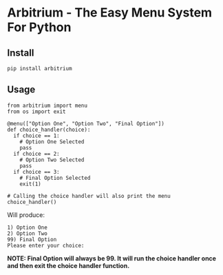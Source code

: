 # Arbitrium - The Easy Menu System For Python

## Install
`pip install arbitrium`

## Usage
```
from arbitrium import menu
from os import exit

@menu(["Option One", "Option Two", "Final Option"])
def choice_handler(choice):
  if choice == 1:
    # Option One Selected
    pass
  if choice == 2:
    # Option Two Selected
    pass
  if choice == 3:
    # Final Option Selected
    exit(1)

# Calling the choice handler will also print the menu
choice_handler()
```
Will produce:
```
1) Option One
2) Option Two
99) Final Option
Please enter your choice:
```

**NOTE: Final Option will always be 99. It will run the choice handler once and then exit the choice handler function.**
